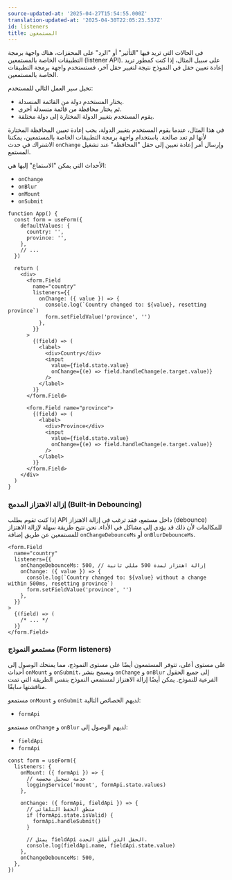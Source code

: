 ```yaml
---
source-updated-at: '2025-04-27T15:54:55.000Z'
translation-updated-at: '2025-04-30T22:05:23.537Z'
id: listeners
title: المستمعون
---
```


في الحالات التي تريد فيها "التأثير" أو "الرد" على المحفزات، هناك واجهة برمجة التطبيقات الخاصة بالمستمعين (listener API). على سبيل المثال، إذا كنت كمطور تريد إعادة تعيين حقل في النموذج نتيجة لتغيير حقل آخر، فستستخدم واجهة برمجة التطبيقات الخاصة بالمستمعين.

تخيل سير العمل التالي للمستخدم:

- يختار المستخدم دولة من القائمة المنسدلة.
- ثم يختار محافظة من قائمة منسدلة أخرى.
- يقوم المستخدم بتغيير الدولة المختارة إلى دولة مختلفة.

في هذا المثال، عندما يقوم المستخدم بتغيير الدولة، يجب إعادة تعيين المحافظة المختارة لأنها لم تعد صالحة. باستخدام واجهة برمجة التطبيقات الخاصة بالمستمعين، يمكننا الاشتراك في حدث `onChange` وإرسال أمر إعادة تعيين إلى حقل "المحافظة" عند تشغيل المستمع.

الأحداث التي يمكن "الاستماع" إليها هي:

- `onChange`
- `onBlur`
- `onMount`
- `onSubmit`

```tsx
function App() {
  const form = useForm({
    defaultValues: {
      country: '',
      province: '',
    },
    // ...
  })

  return (
    <div>
      <form.Field
        name="country"
        listeners={{
          onChange: ({ value }) => {
            console.log(`Country changed to: ${value}, resetting province`)
            form.setFieldValue('province', '')
          },
        }}
      >
        {(field) => (
          <label>
            <div>Country</div>
            <input
              value={field.state.value}
              onChange={(e) => field.handleChange(e.target.value)}
            />
          </label>
        )}
      </form.Field>

      <form.Field name="province">
        {(field) => (
          <label>
            <div>Province</div>
            <input
              value={field.state.value}
              onChange={(e) => field.handleChange(e.target.value)}
            />
          </label>
        )}
      </form.Field>
    </div>
  )
}
```

### إزالة الاهتزاز المدمج (Built-in Debouncing)

إذا كنت تقوم بطلب API داخل مستمع، فقد ترغب في إزالة الاهتزاز (debounce) للمكالمات لأن ذلك قد يؤدي إلى مشاكل في الأداء.
نحن نتيح طريقة سهلة لإزالة الاهتزاز للمستمعين عن طريق إضافة `onChangeDebounceMs` أو `onBlurDebounceMs`.

```tsx
<form.Field
  name="country"
  listeners={{
    onChangeDebounceMs: 500, // إزالة اهتزاز لمدة 500 مللي ثانية
    onChange: ({ value }) => {
      console.log(`Country changed to: ${value} without a change within 500ms, resetting province`)
      form.setFieldValue('province', '')
    },
  }}
>
  {(field) => (
    /* ... */
  )}
</form.Field>
```

### مستمعو النموذج (Form listeners)

على مستوى أعلى، تتوفر المستمعون أيضًا على مستوى النموذج، مما يمنحك الوصول إلى أحداث `onMount` و `onSubmit`، ويسمح بنشر `onChange` و `onBlur` إلى جميع الحقول الفرعية للنموذج. يمكن أيضًا إزالة الاهتزاز لمستمعي النموذج بنفس الطريقة التي تمت مناقشتها سابقًا.

مستمعو `onMount` و `onSubmit` لديهم الخصائص التالية:

- `formApi`

مستمعو `onChange` و `onBlur` لديهم الوصول إلى:

- `fieldApi`
- `formApi`

```tsx
const form = useForm({
  listeners: {
    onMount: ({ formApi }) => {
      // خدمة تسجيل مخصصة
      loggingService('mount', formApi.state.values)
    },

    onChange: ({ formApi, fieldApi }) => {
      // منطق الحفظ التلقائي
      if (formApi.state.isValid) {
        formApi.handleSubmit()
      }

      // يمثل fieldApi الحقل الذي أطلق الحدث.
      console.log(fieldApi.name, fieldApi.state.value)
    },
    onChangeDebounceMs: 500,
  },
})
```
